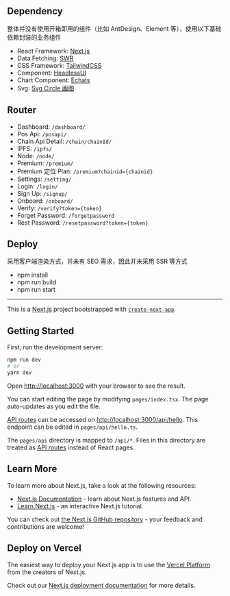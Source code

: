 ## Dependency

整体并没有使用开箱即用的组件（比如 AntDesign、Element 等），使用以下基础依赖封装的业务组件

- React Framework: [Next.js](https://nextjs.org/)
- Data Fetching: [SWR](https://swr.vercel.app/)
- CSS Framework: [TailwindCSS](https://tailwindcss.com/docs/installation)
- Component: [HeadlessUI](https://headlessui.com/)
- Chart Component: [Echats](https://echarts.apache.org/handbook/zh/get-started/)
- Svg: [Svg Circle 画图](https://developer.mozilla.org/zh-CN/docs/Web/SVG/Element/circle)

## Router

- Dashboard: `/dashboard/`
- Pos Api: `/posapi/`
- Chain Api Detail: `/chain/chainId/`
- IPFS: `/ipfs/`
- Node: `/node/`
- Premium: `/premium/`
- Premium 定位 Plan: `/premium?chainid={chainid}`
- Settings: `/setting/`
- Login: `/login/`
- Sign Up: `/signup/`
- Onboard: `/onboard/`
- Verify: `/verify?token={token}`
- Forget Password: `/forgetpassword`
- Rest Password: `/resetpassword?token={token}`

## Deploy

采用客户端渲染方式，并未有 SEO 需求，因此并未采用 SSR 等方式

- npm install
- npm run build
- npm run start

----

This is a [Next.js](https://nextjs.org/) project bootstrapped with [`create-next-app`](https://github.com/vercel/next.js/tree/canary/packages/create-next-app).

## Getting Started

First, run the development server:

```bash
npm run dev
# or
yarn dev
```

Open [http://localhost:3000](http://localhost:3000) with your browser to see the result.

You can start editing the page by modifying `pages/index.tsx`. The page auto-updates as you edit the file.

[API routes](https://nextjs.org/docs/api-routes/introduction) can be accessed on [http://localhost:3000/api/hello](http://localhost:3000/api/hello). This endpoint can be edited in `pages/api/hello.ts`.

The `pages/api` directory is mapped to `/api/*`. Files in this directory are treated as [API routes](https://nextjs.org/docs/api-routes/introduction) instead of React pages.

## Learn More

To learn more about Next.js, take a look at the following resources:

- [Next.js Documentation](https://nextjs.org/docs) - learn about Next.js features and API.
- [Learn Next.js](https://nextjs.org/learn) - an interactive Next.js tutorial.

You can check out [the Next.js GitHub repository](https://github.com/vercel/next.js/) - your feedback and contributions are welcome!

## Deploy on Vercel

The easiest way to deploy your Next.js app is to use the [Vercel Platform](https://vercel.com/new?utm_medium=default-template&filter=next.js&utm_source=create-next-app&utm_campaign=create-next-app-readme) from the creators of Next.js.

Check out our [Next.js deployment documentation](https://nextjs.org/docs/deployment) for more details.
